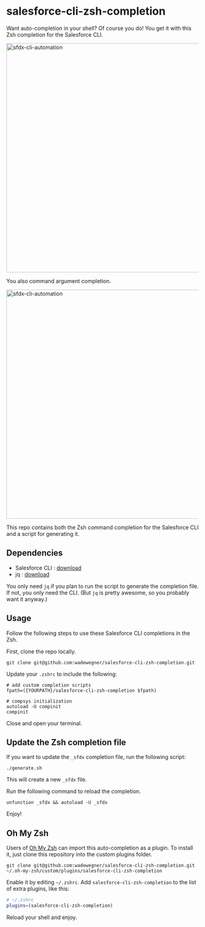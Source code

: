 # salesforce-cli-zsh-completion

Want auto-completion in your shell? Of course you do! You get it with this Zsh completion for the Salesforce CLI.

<img width="600" alt="sfdx-cli-automation" src="https://user-images.githubusercontent.com/746259/34641780-083a2224-f2be-11e7-840a-55833e674ef0.gif">

You also command argument completion.

<img width="600" alt="sfdx-cli-automation" src="https://user-images.githubusercontent.com/746259/34654565-87851aa8-f3b2-11e7-9745-83181d2dd234.gif">

This repo contains both the Zsh command completion for the Salesforce CLI and a script for generating it.

## Dependencies

- Salesforce CLI : [download](https://developer.salesforce.com/tools/sfdxcli)
- jq : [download](https://stedolan.github.io/jq/)

You only need `jq` if you plan to run the script to generate the completion file. If not, you only need the CLI. (But `jq` is pretty awesome, so you probably want it anyway.)

## Usage

Follow the following steps to use these Salesforce CLI completions in the Zsh.

First, clone the repo locally.

```
git clone git@github.com:wadewegner/salesforce-cli-zsh-completion.git
```

Update your `.zshrc` to include the following:

```
# add custom completion scripts
fpath=({YOURPATH}/salesforce-cli-zsh-completion $fpath)

# compsys initialization
autoload -U compinit
compinit
```

Close and open your terminal.

## Update the Zsh completion file

If you want to update the `_sfdx` completion file, run the following script:

```
./generate.sh
```

This will create a new `_sfdx` file.

Run the following command to reload the completion.

```
unfunction _sfdx && autoload -U _sfdx
```

Enjoy!

## Oh My Zsh

Users of [Oh My Zsh](https://github.com/robbyrussell/oh-my-zsh) can import this auto-completion as a plugin. To install it, just clone this repository into the custom plugins folder.

```console
git clone git@github.com:wadewegner/salesforce-cli-zsh-completion.git ~/.oh-my-zsh/custom/plugins/salesforce-cli-zsh-completion
```

Enable it by editing `~/.zshrc`. Add `salesforce-cli-zsh-completion` to the list of extra plugins, like this:

```sh
# ~/.zshrc
plugins=(salesforce-cli-zsh-completion)
```

Reload your shell and enjoy.

